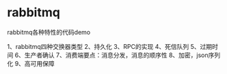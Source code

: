 # rabbitmq
rabbitmq各种特性的代码demo

1、rabbitmq四种交换器类型
2、持久化
3、RPC的实现
4、死信队列
5、过期时间
6、生产者确认
7、消费端要点：消息分发，消息的顺序性
8、加密，json序列化
9、高可用保障
